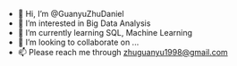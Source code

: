 - 👋 Hi, I’m @GuanyuZhuDaniel
- 👀 I’m interested in Big Data Analysis
- 🌱 I’m currently learning SQL, Machine Learning
- 💞️ I’m looking to collaborate on ...
- 📫 Please reach me through zhuguanyu1998@gmail.com

<!---
GuanyuZhuDaniel/GuanyuZhuDaniel is a ✨ special ✨ repository because its `README.md` (this file) appears on your GitHub profile.
You can click the Preview link to take a look at your changes.
--->
